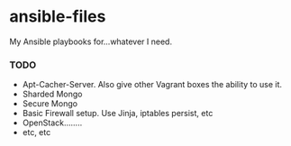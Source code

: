 # ansible-files
My Ansible playbooks for...whatever I need.


### TODO
* Apt-Cacher-Server. Also give other Vagrant boxes the ability to use it.
* Sharded Mongo
* Secure Mongo
* Basic Firewall setup. Use Jinja, iptables persist, etc
* OpenStack........
* etc, etc
